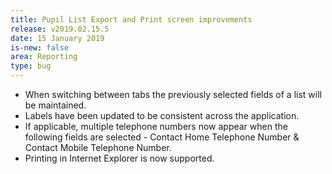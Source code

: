 ```yaml
---
title: Pupil List Export and Print screen improvements
release: v2019.02.15.5
date: 15 January 2019
is-new: false
area: Reporting
type: bug
---
```


* When switching between tabs the previously selected fields of a list will be maintained.
* Labels have been updated to be consistent across the application.
* If applicable, multiple telephone numbers now appear when the following fields are selected - Contact Home Telephone Number & Contact Mobile Telephone Number.
* Printing in Internet Explorer is now supported.